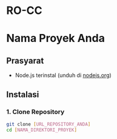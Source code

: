 # RO-CC

# Nama Proyek Anda

## Prasyarat
- Node.js terinstal (unduh di [nodejs.org](https://nodejs.org))

## Instalasi

### 1. Clone Repository
```bash
git clone [URL_REPOSITORY_ANDA]
cd [NAMA_DIREKTORI_PROYEK]

